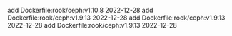 add Dockerfile:rook/ceph:v1.10.8 2022-12-28
add Dockerfile:rook/ceph:v1.9.13 2022-12-28
add Dockerfile:rook/ceph:v1.9.13 2022-12-28
add Dockerfile:rook/ceph:v1.9.13 2022-12-28
